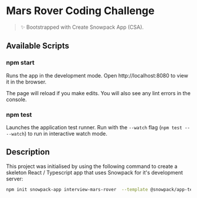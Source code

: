 # Mars Rover Coding Challenge

> ✨ Bootstrapped with Create Snowpack App (CSA).

## Available Scripts

### npm start

Runs the app in the development mode.
Open http://localhost:8080 to view it in the browser.

The page will reload if you make edits.
You will also see any lint errors in the console.

### npm test

Launches the application test runner.
Run with the `--watch` flag (`npm test -- --watch`) to run in interactive watch mode.

## Description

This project was initialised by using the following command to
create a skeleton React / Typescript app that uses Snowpack for it's development server:

```bash
npm init snowpack-app interview-mars-rover  --template @snowpack/app-template-react-typescript
```
